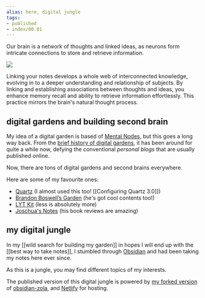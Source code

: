 ```yaml
---
alias: here, digital jungle
tags:
- published
- index/00.01
---
```


Our brain is a network of thoughts and linked ideas, as neurons form intricate connections to store and retrieve information. 

![](https://i.imgur.com/Ov7uZc5.png)

Linking your notes develops a whole web of interconnected knowledge, evolving in to a deeper understanding and relationship of subjects. By linking and establishing associations between thoughts and ideas, you enhance memory recall and ability to retrieve information effortlessly. This practice mirrors the brain's natural thought process.  

## digital gardens and building second brain

My idea of a digital garden is based of [Mental Nodes](https://www.mentalnodes.com/), but this goes a long way back. From the [brief history of digital gardens](https://maggieappleton.com/garden-history), it has been around for quite a while now, defying the conventional *personal blogs* that are usually published online. 

Now, there are tons of digital gardens and second brains everywhere. 

Here are some of my favourite ones:

-  [Quartz](https://quartz.jzhao.xyz/) (I almost used this too! [[Configuring Quartz 3.0]])
- [Brandon Boswell’s Garden](https://brandonkboswell.com) (he's got cool contents too!)
- [LYT Kit](https://notes.linkingyourthinking.com) (less is absolutely more)
- [Joschua's Notes](https://notes.joschua.io/50+Slipbox/Welcome!) (his book reviews are amazing)

## my digital jungle

In my [[wild search for building my garden]] in hopes I will end up with the [[best way to take notes]], I stumbled through [Obsidian](https://obsidian.md/) and had been taking my notes here ever since. 

As this is a jungle, you may find different topics of my interests.

The published version of this digital jungle is powered by [my forked version](https://github.com/janeilagan/obsidian-zola) of [obsidian-zola](https://github.com/ppeetteerrs/obsidian-zola), and [Netlify](https://www.netlify.com/) for hosting.

